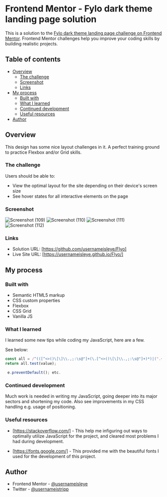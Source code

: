 # Frontend Mentor - Fylo dark theme landing page solution

This is a solution to the [Fylo dark theme landing page challenge on Frontend Mentor](https://www.frontendmentor.io/challenges/fylo-dark-theme-landing-page-5ca5f2d21e82137ec91a50fd). Frontend Mentor challenges help you improve your coding skills by building realistic projects. 

## Table of contents

- [Overview](#overview)
  - [The challenge](#the-challenge)
  - [Screenshot](#screenshot)
  - [Links](#links)
- [My process](#my-process)
  - [Built with](#built-with)
  - [What I learned](#what-i-learned)
  - [Continued development](#continued-development)
  - [Useful resources](#useful-resources)
- [Author](#author)

## Overview
This design has some nice layout challenges in it. A perfect training ground to practice Flexbox and/or Grid skills.

### The challenge

Users should be able to:

- View the optimal layout for the site depending on their device's screen size
- See hover states for all interactive elements on the page

### Screenshot

![Screenshot (109)](https://user-images.githubusercontent.com/114527354/209721594-4907e864-d34a-48a9-8110-97228377ec17.png)
![Screenshot (110)](https://user-images.githubusercontent.com/114527354/209721601-f2e7cf1d-bdb1-42a3-9296-f2ac02b67001.png)
![Screenshot (111)](https://user-images.githubusercontent.com/114527354/209721617-64d202f4-3c71-4228-9210-05c7233c180e.png)
![Screenshot (112)](https://user-images.githubusercontent.com/114527354/209721625-d5e6f5dc-0969-480c-96d6-6c367fca0331.png)


### Links

- Solution URL: [https://github.com/usernameisleye/Flyo]
- Live Site URL: [https://usernameisleye.github.io/Flyo/]

## My process

### Built with

- Semantic HTML5 markup
- CSS custom properties
- Flexbox
- CSS Grid
- Vanilla JS

### What I learned

I learned some new tips while coding my JavaScript, here are a few.

See below:
```js
const all = /^(([^<>()\[\]\\.,;:\s@"]+(\.[^<>()\[\]\\.,;:\s@"]+)*)|(".+"))@((\[[0-9]{1,3}\.[0-9]{1,3}\.[0-9]{1,3}\.[0-9]{1,3}\])|(([a-zA-Z\-0-9]+\.)+[a-zA-Z]{2,}))$/;
return all.test(value);

 e.preventDefault(); etc.
```

### Continued development

Much work is needed in writing my JavaScript, going deeper into its major sectors and shortening my code. Also see improvements in my CSS handling e.g. usage of positioning.

### Useful resources

- [https://stackoverflow.com/] - This help me infiguring out ways to optimally utilize JavaScript for the project, and cleared most problems I had during development.

- [https://fonts.google.com/] - This provided me with the beautiful fonts I used for the development of this project.

## Author
- Frontend Mentor - [@usernameisleye](https://www.frontendmentor.io/profile/usernameisleye)
- Twitter - [@usernameistripp](https://twitter.com/usernameistripp)

